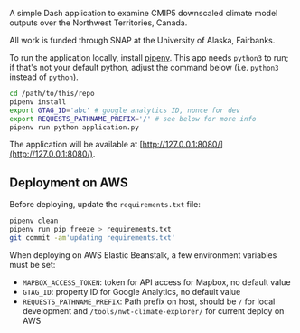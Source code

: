 A simple Dash application to examine CMIP5 downscaled climate model outputs over the Northwest Territories, Canada.

All work is funded through SNAP at the University of Alaska, Fairbanks.

To run the application locally, install [pipenv](https://pipenv.readthedocs.io/en/latest/).  This app needs `python3` to run; if that's not your default python, adjust the command below (i.e. `python3` instead of `python`).

```bash
cd /path/to/this/repo
pipenv install
export GTAG_ID='abc' # google analytics ID, nonce for dev
export REQUESTS_PATHNAME_PREFIX='/' # see below for more info
pipenv run python application.py
```

The application will be available at [http://127.0.0.1:8080/](http://127.0.0.1:8080/).

## Deployment on AWS

Before deploying, update the `requirements.txt` file:

```sh
pipenv clean
pipenv run pip freeze > requirements.txt
git commit -am'updating requirements.txt'
```

When deploying on AWS Elastic Beanstalk, a few environment variables must be set:

 * `MAPBOX_ACCESS_TOKEN`: token for API access for Mapbox, no default value
 * `GTAG_ID`: property ID for Google Analytics, no default value
 * `REQUESTS_PATHNAME_PREFIX`: Path prefix on host, should be `/` for local development and `/tools/nwt-climate-explorer/` for current deploy on AWS
